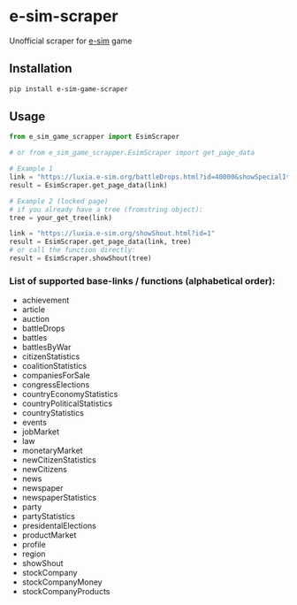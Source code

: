 # e-sim-scraper
Unofficial scraper for [e-sim](https://luxia.e-sim.org/) game

## Installation
```bash
pip install e-sim-game-scraper
```

## Usage

```python
from e_sim_game_scrapper import EsimScraper

# or from e_sim_game_scrapper.EsimScraper import get_page_data

# Example 1
link = "https://luxia.e-sim.org/battleDrops.html?id=40000&showSpecialItems=yes"
result = EsimScraper.get_page_data(link)

# Example 2 (locked page)
# if you already have a tree (fromstring object):
tree = your_get_tree(link)

link = "https://luxia.e-sim.org/showShout.html?id=1"
result = EsimScraper.get_page_data(link, tree)
# or call the function directly:
result = EsimScraper.showShout(tree)
```

### List of supported base-links / functions (alphabetical order):

- achievement
- article
- auction
- battleDrops
- battles
- battlesByWar
- citizenStatistics
- coalitionStatistics
- companiesForSale
- congressElections
- countryEconomyStatistics
- countryPoliticalStatistics
- countryStatistics
- events
- jobMarket
- law
- monetaryMarket
- newCitizenStatistics
- newCitizens
- news
- newspaper
- newspaperStatistics
- party
- partyStatistics
- presidentalElections
- productMarket
- profile
- region
- showShout
- stockCompany
- stockCompanyMoney
- stockCompanyProducts

